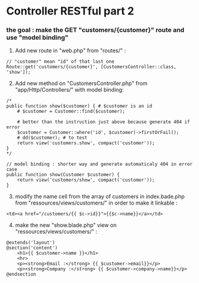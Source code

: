 
# Controller RESTful part 2

### the goal : make the GET "customers/{customer}" route and use "model binding"

1) Add new route in "web.php" from "routes/" :
~~~
// "customer" mean "id" of that last one
Route::get('customers/{customer}', [CustomersController::class, 'show']);
~~~
2) Add new method on "CustomersController.php" from "app/Http/Controllers/" with model binding:
~~~
/*
public function show($customer) { # $customer is an id
    # $customer = Customer::find($customer);

    # better than the instruction just above because generate 404 if error
    $customer = Customer::where('id', $customer)->firstOrFail();
    # dd($customer); # to test
    return view('customers.show', compact('customer'));
}
*/

// model binding : shorter way and generate automaticaly 404 in error case
public function show(Customer $customer) {
    return view('customers/show', compact('customer'));
}
~~~
3) modify the name cell from the array of customers in index.bade.php from "ressources/views/customers/" in order to make it linkable :
~~~
<td><a href="/customers/{{ $c->id}}">{{$c->name}}</a></td>
~~~
4) make the new "show.blade.php" view on "ressources/views/customers/" :
~~~
@extends('layout')
@section('content')
	<h1>{{ $customer->name }}</h1>
	<hr>
	<p><strong>Email :</strong> {{ $customer->email}}</p>
	<p><strong>Company :</strong> {{ $customer->company->name}}</p>
@endsection
~~~

